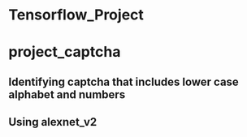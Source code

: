 # Tensorflow_Project

# project_captcha
## Identifying captcha that includes lower case alphabet and numbers
## Using alexnet_v2
